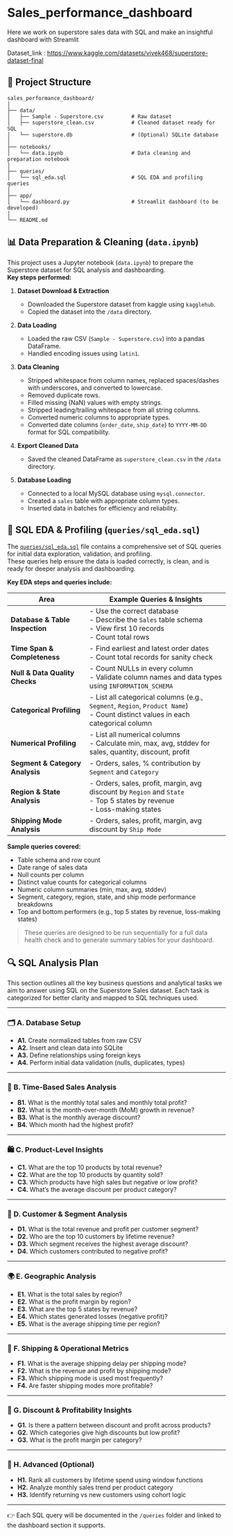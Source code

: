 # Sales_performance_dashboard

Here we work on superstore sales data with SQL and make an insightful dashboard with Streamlit

Dataset_link : https://www.kaggle.com/datasets/vivek468/superstore-dataset-final


## 📁 Project Structure

```
sales_performance_dashboard/
│
├── data/
│   ├── Sample - Superstore.csv         # Raw dataset
│   ├── superstore_clean.csv            # Cleaned dataset ready for SQL
│   └── superstore.db                   # (Optional) SQLite database
│
├── notebooks/
│   └── data.ipynb                      # Data cleaning and preparation notebook
│
├── queries/
│   └── sql_eda.sql                     # SQL EDA and profiling queries
│
├── app/
│   └── dashboard.py                    # Streamlit dashboard (to be developed)
│
└── README.md
```


## 📊 Data Preparation & Cleaning (`data.ipynb`)

This project uses a Jupyter notebook (`data.ipynb`) to prepare the Superstore dataset for SQL analysis and dashboarding.  
**Key steps performed:**

1. **Dataset Download & Extraction**
   - Downloaded the Superstore dataset from kaggle using `kagglehub`.
   - Copied the dataset into the `/data` directory.

2. **Data Loading**
   - Loaded the raw CSV (`Sample - Superstore.csv`) into a pandas DataFrame.
   - Handled encoding issues using `latin1`.

3. **Data Cleaning**
   - Stripped whitespace from column names, replaced spaces/dashes with underscores, and converted to lowercase.
   - Removed duplicate rows.
   - Filled missing (NaN) values with empty strings.
   - Stripped leading/trailing whitespace from all string columns.
   - Converted numeric columns to appropriate types.
   - Converted date columns (`order_date`, `ship_date`) to `YYYY-MM-DD` format for SQL compatibility.

4. **Export Cleaned Data**
   - Saved the cleaned DataFrame as `superstore_clean.csv` in the `/data` directory.

5. **Database Loading**
   - Connected to a local MySQL database using `mysql.connector`.
   - Created a `sales` table with appropriate column types.
   - Inserted data in batches for efficiency and reliability.

## 🧮 SQL EDA & Profiling (`queries/sql_eda.sql`)

The [`queries/sql_eda.sql`](queries/sql_eda.sql) file contains a comprehensive set of SQL queries for initial data exploration, validation, and profiling.  
These queries help ensure the data is loaded correctly, is clean, and is ready for deeper analysis and dashboarding.

**Key EDA steps and queries include:**

| Area                        | Example Queries & Insights                                                                                   |
|-----------------------------|-------------------------------------------------------------------------------------------------------------|
| **Database & Table Inspection** | - Use the correct database<br>- Describe the `Sales` table schema<br>- View first 10 records<br>- Count total rows |
| **Time Span & Completeness**    | - Find earliest and latest order dates<br>- Count total records for sanity check                           |
| **Null & Data Quality Checks**  | - Count NULLs in every column<br>- Validate column names and data types using `INFORMATION_SCHEMA`         |
| **Categorical Profiling**       | - List all categorical columns (e.g., `Segment`, `Region`, `Product Name`)<br>- Count distinct values in each categorical column |
| **Numerical Profiling**         | - List all numerical columns<br>- Calculate min, max, avg, stddev for sales, quantity, discount, profit    |
| **Segment & Category Analysis** | - Orders, sales, % contribution by `Segment` and `Category`                                               |
| **Region & State Analysis**     | - Orders, sales, profit, margin, avg discount by `Region` and `State`<br>- Top 5 states by revenue<br>- Loss-making states |
| **Shipping Mode Analysis**      | - Orders, sales, profit, margin, avg discount by `Ship Mode`                                              |

**Sample queries covered:**
- Table schema and row count
- Date range of sales data
- Null counts per column
- Distinct value counts for categorical columns
- Numeric column summaries (min, max, avg, stddev)
- Segment, category, region, state, and ship mode performance breakdowns
- Top and bottom performers (e.g., top 5 states by revenue, loss-making states)

> These queries are designed to be run sequentially for a full data health check and to generate summary tables for your dashboard.


## 🔍 SQL Analysis Plan

This section outlines all the key business questions and analytical tasks we aim to answer using SQL on the Superstore Sales dataset. Each task is categorized for better clarity and mapped to SQL techniques used.

---

### 🗂️ A. Database Setup

- **A1.** Create normalized tables from raw CSV
- **A2.** Insert and clean data into SQLite
- **A3.** Define relationships using foreign keys
- **A4.** Perform initial data validation (nulls, duplicates, types)

---

### 📅 B. Time-Based Sales Analysis

- **B1.** What is the monthly total sales and monthly total profit?
- **B2.** What is the month-over-month (MoM) growth in revenue?
- **B3.** What is the monthly average discount?
- **B4.** Which month had the highest profit?

---

### 🛍️ C. Product-Level Insights

- **C1.** What are the top 10 products by total revenue?
- **C2.** What are the top 10 products by quantity sold?
- **C3.** Which products have high sales but negative or low profit?
- **C4.** What’s the average discount per product category?

---

### 👥 D. Customer & Segment Analysis

- **D1.** What is the total revenue and profit per customer segment?
- **D2.** Who are the top 10 customers by lifetime revenue?
- **D3.** Which segment receives the highest average discount?
- **D4.** Which customers contributed to negative profit?

---

### 🌍 E. Geographic Analysis

- **E1.** What is the total sales by region?
- **E2.** What is the profit margin by region?
- **E3.** What are the top 5 states by revenue?
- **E4.** Which states generated losses (negative profit)?
- **E5.** What is the average shipping time per region?

---

### 🚚 F. Shipping & Operational Metrics

- **F1.** What is the average shipping delay per shipping mode?
- **F2.** What is the revenue and profit by shipping mode?
- **F3.** Which shipping mode is used most frequently?
- **F4.** Are faster shipping modes more profitable?

---

### 🧮 G. Discount & Profitability Insights

- **G1.** Is there a pattern between discount and profit across products?
- **G2.** Which categories give high discounts but low profit?
- **G3.** What is the profit margin per category?

---

### 🧠 H. Advanced (Optional)

- **H1.** Rank all customers by lifetime spend using window functions
- **H2.** Analyze monthly sales trend per product category
- **H3.** Identify returning vs new customers using cohort logic

---

👉 Each SQL query will be documented in the `/queries` folder and linked to the dashboard section it supports.
